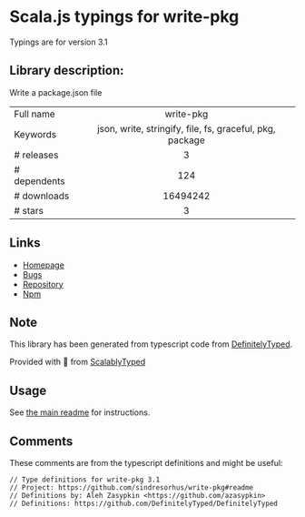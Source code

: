 
# Scala.js typings for write-pkg

Typings are for version 3.1

## Library description:
Write a package.json file

|                    |                 |
| ------------------ | :-------------: |
| Full name          | write-pkg |
| Keywords           | json, write, stringify, file, fs, graceful, pkg, package |
| # releases         | 3 |
| # dependents       | 124 |
| # downloads        | 16494242 |
| # stars            | 3 |

## Links
- [Homepage](https://github.com/sindresorhus/write-pkg#readme)
- [Bugs](https://github.com/sindresorhus/write-pkg/issues)
- [Repository](https://github.com/sindresorhus/write-pkg)
- [Npm](https://www.npmjs.com/package/write-pkg)
    


## Note
This library has been generated from typescript code from [DefinitelyTyped](https://definitelytyped.org).

Provided with :purple_heart: from [ScalablyTyped](https://github.com/oyvindberg/ScalablyTyped)

## Usage
See [the main readme](../../readme.md) for instructions.

## Comments

These comments are from the typescript definitions and might be useful:
```
// Type definitions for write-pkg 3.1
// Project: https://github.com/sindresorhus/write-pkg#readme
// Definitions by: Aleh Zasypkin <https://github.com/azasypkin>
// Definitions: https://github.com/DefinitelyTyped/DefinitelyTyped

```

